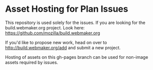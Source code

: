 # Asset Hosting for Plan Issues


This repository is used solely for the issues. If you are looking for the build.webmaker.org project. Look here: https://github.com/mozilla/build.webmaker.org

If you'd like to propose new work, head on over to http://build.webmaker.org/add and submit a new project.

Hosting of assets on this gh-pages branch can be used for non-image assets required by issues.
